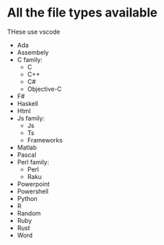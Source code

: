 # All the file types available

THese use vscode

- Ada
- Assembely
- C family:
    - C
    - C++
    - C#
    - Objective-C
- F#
- Haskell
- Html
- Js family:
    - Js
    - Ts
    - Frameworks
- Matlab
- Pascal
- Perl family:
    - Perl
    - Raku
- Powerpoint
- Powershell
- Python
- R
- Random
- Ruby
- Rust
- Word

